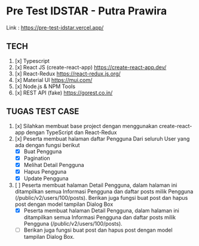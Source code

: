 # Pre Test IDSTAR - Putra Prawira

Link : https://pre-test-idstar.vercel.app/

## TECH
1. [x] Typescript
2. [x] React JS (create-react-app) https://create-react-app.dev/
3. [x] React-Redux https://react-redux.js.org/
4. [x] Material UI https://mui.com/
5. [x] Node.js & NPM Tools
6. [x] REST API (fake) https://gorest.co.in/

## TUGAS TEST CASE
1. [x] Silahkan membuat base project dengan menggunakan create-react-app dengan TypeScript dan React-Redux
2. [x] Peserta membuat halaman daftar Pengguna Dari seluruh User yang ada dengan fungsi berikut
    - [x] Buat Pengguna
    - [x] Pagination
    - [x] Melihat Detail Pengguna
    - [x] Hapus Pengguna
    - [x] Update Pengguna

3.  [ ] Peserta membuat halaman Detail Pengguna, dalam halaman ini ditampilkan semua Informasi Pengguna dan daftar posts milik Pengguna (/public/v2/users/100/posts). Berikan juga fungsi buat post dan hapus post dengan model tampilan Dialog Box
    - [x] Peserta membuat halaman Detail Pengguna, dalam halaman ini ditampilkan semua Informasi Pengguna dan daftar posts milik Pengguna (/public/v2/users/100/posts). 
    - [ ] Berikan juga fungsi buat post dan hapus post dengan model tampilan Dialog Box.